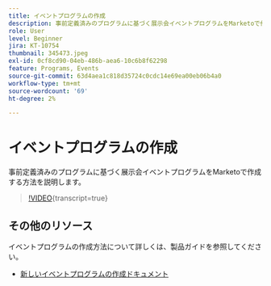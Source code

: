 ```yaml
---
title: イベントプログラムの作成
description: 事前定義済みのプログラムに基づく展示会イベントプログラムをMarketoで作成する方法を説明します。
role: User
level: Beginner
jira: KT-10754
thumbnail: 345473.jpeg
exl-id: 0cf8cd90-04eb-486b-aea6-10c6b8f62298
feature: Programs, Events
source-git-commit: 63d4aea1c818d35724c0cdc14e69ea00eb06b4a0
workflow-type: tm+mt
source-wordcount: '69'
ht-degree: 2%

---
```


# イベントプログラムの作成

事前定義済みのプログラムに基づく展示会イベントプログラムをMarketoで作成する方法を説明します。

>[!VIDEO](https://video.tv.adobe.com/v/345473/?quality=12&learn=on){transcript=true}

## その他のリソース

イベントプログラムの作成方法について詳しくは、製品ガイドを参照してください。

* [ 新しいイベントプログラムの作成ドキュメント ](https://experienceleague.adobe.com/docs/marketo/using/product-docs/demand-generation/events/understanding-events/create-a-new-event-program.html?lang=en)
